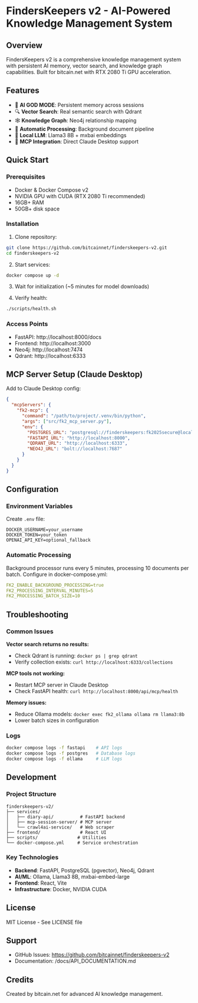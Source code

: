 # FindersKeepers v2 - AI-Powered Knowledge Management System

## Overview
FindersKeepers v2 is a comprehensive knowledge management system with persistent AI memory, vector search, and knowledge graph capabilities. Built for bitcain.net with RTX 2080 Ti GPU acceleration.

## Features
- 🧠 **AI GOD MODE**: Persistent memory across sessions
- 🔍 **Vector Search**: Real semantic search with Qdrant
- 🕸️ **Knowledge Graph**: Neo4j relationship mapping
- 📝 **Automatic Processing**: Background document pipeline
- 🤖 **Local LLM**: Llama3 8B + mxbai embeddings
- 🔄 **MCP Integration**: Direct Claude Desktop support

## Quick Start

### Prerequisites
- Docker & Docker Compose v2
- NVIDIA GPU with CUDA (RTX 2080 Ti recommended)
- 16GB+ RAM
- 50GB+ disk space

### Installation

1. Clone repository:
```bash
git clone https://github.com/bitcainnet/finderskeepers-v2.git
cd finderskeepers-v2
```

2. Start services:
```bash
docker compose up -d
```

3. Wait for initialization (~5 minutes for model downloads)

4. Verify health:
```bash
./scripts/health.sh
```

### Access Points
- FastAPI: http://localhost:8000/docs
- Frontend: http://localhost:3000
- Neo4j: http://localhost:7474
- Qdrant: http://localhost:6333

## MCP Server Setup (Claude Desktop)

Add to Claude Desktop config:
```json
{
  "mcpServers": {
    "fk2-mcp": {
      "command": "/path/to/project/.venv/bin/python",
      "args": ["src/fk2_mcp_server.py"],
      "env": {
        "POSTGRES_URL": "postgresql://finderskeepers:fk2025secure@localhost:5432/finderskeepers_v2",
        "FASTAPI_URL": "http://localhost:8000",
        "QDRANT_URL": "http://localhost:6333",
        "NEO4J_URL": "bolt://localhost:7687"
      }
    }
  }
}
```

## Configuration

### Environment Variables
Create `.env` file:
```env
DOCKER_USERNAME=your_username
DOCKER_TOKEN=your_token
OPENAI_API_KEY=optional_fallback
```

### Automatic Processing
Background processor runs every 5 minutes, processing 10 documents per batch. Configure in docker-compose.yml:
```yaml
FK2_ENABLE_BACKGROUND_PROCESSING=true
FK2_PROCESSING_INTERVAL_MINUTES=5
FK2_PROCESSING_BATCH_SIZE=10
```

## Troubleshooting

### Common Issues

**Vector search returns no results:**
- Check Qdrant is running: `docker ps | grep qdrant`
- Verify collection exists: `curl http://localhost:6333/collections`

**MCP tools not working:**
- Restart MCP server in Claude Desktop
- Check FastAPI health: `curl http://localhost:8000/api/mcp/health`

**Memory issues:**
- Reduce Ollama models: `docker exec fk2_ollama ollama rm llama3:8b`
- Lower batch sizes in configuration

### Logs
```bash
docker compose logs -f fastapi    # API logs
docker compose logs -f postgres   # Database logs
docker compose logs -f ollama     # LLM logs
```

## Development

### Project Structure
```
finderskeepers-v2/
├── services/
│   ├── diary-api/          # FastAPI backend
│   ├── mcp-session-server/ # MCP server
│   └── crawl4ai-service/   # Web scraper
├── frontend/               # React UI
├── scripts/               # Utilities
└── docker-compose.yml     # Service orchestration
```

### Key Technologies
- **Backend**: FastAPI, PostgreSQL (pgvector), Neo4j, Qdrant
- **AI/ML**: Ollama, Llama3 8B, mxbai-embed-large
- **Frontend**: React, Vite
- **Infrastructure**: Docker, NVIDIA CUDA

## License
MIT License - See LICENSE file

## Support
- GitHub Issues: https://github.com/bitcainnet/finderskeepers-v2
- Documentation: /docs/API_DOCUMENTATION.md

## Credits
Created by bitcain.net for advanced AI knowledge management.
